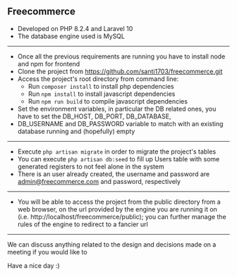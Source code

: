 ## Freecommerce

- Developed on PHP 8.2.4 and Laravel 10
- The database engine used is MySQL
---
- Once all the previous requirements are running you have to install node and npm for frontend
- Clone the project from https://github.com/santi1703/freecommerce.git
- Access the project's root directory from command line:
    - Run `composer install` to install php dependencies
    - Run `npm install` to install javascript dependencies
    - Run `npm run build` to compile javascript dependencies
- Set the environment variables, in particular the DB related ones, you have to set the DB_HOST, DB_PORT, DB_DATABASE, 
- DB_USERNAME and DB_PASSWORD variable to match with an existing database running and (hopefully) empty
---
- Execute `php artisan migrate` in order to migrate the project's tables
- You can execute `php artisan db:seed` to fill up Users table with some generated registers to not feel alone in the system
- There is an user already created, the username and password are admin@freecommerce.com and password, respectively
---
- You will be able to access the project from the public directory from a web browser, on the url provided
by the engine you are running it on (i.e. http://localhost/freecommerce/public); you can further manage the rules
of the engine to redirect to a fancier url

---

We can discuss anything related to the design and decisions made on a meeting if you would like to

Have a nice day :)
